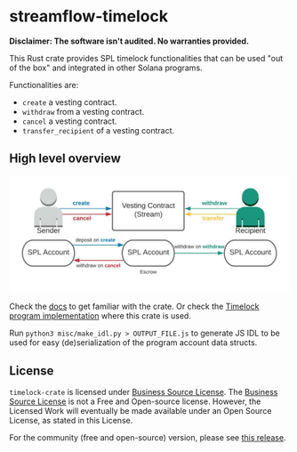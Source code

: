 streamflow-timelock
===================
**Disclaimer: The software isn't audited. No warranties provided.**

This Rust crate provides SPL timelock functionalities that can be used "out of the box" and integrated in other Solana programs.

Functionalities are:
- `create` a vesting contract.
- `withdraw` from a vesting contract.
- `cancel` a vesting contract.
- `transfer_recipient` of a vesting contract.

High level overview
--
![Overview](/misc/overview.jpeg)

Check the [docs](https://docs.rs/streamflow-timelock/) to get familiar with the crate.
Or check the [Timelock program implementation](https://github.com/streamflow-finance/timelock) where this crate is used.

Run `python3 misc/make_idl.py > OUTPUT_FILE.js` to generate JS IDL to be used for easy (de)serialization of the program account data structs.

License
-------
`timelock-crate` is licensed under [Business Source License](LICENSE).
The [Business Source License](LICENSE) is not a Free and Open-source license. However, the Licensed Work will eventually be made available
under an Open Source License, as stated in this License.

For the community (free and open-source) version, please see [this release](https://github.com/StreamFlow-Finance/timelock-crate/releases/tag/v0.3.0).
